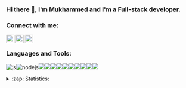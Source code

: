 ### Hi there 👋, I'm Mukhammed and I'm a Full-stack developer.

### Connect with me:

[<img align="left" alt="Mutaliev06 | Telegram" width="22px" src="https://cdn.jsdelivr.net/npm/simple-icons@v3/icons/telegram.svg" />][telegram]
[<img align="left" alt="Mutaliev06 | Instagram" width="22px" src="https://cdn.jsdelivr.net/npm/simple-icons@v3/icons/instagram.svg" />][instagram]
[<img align="left" alt="Mutaliev06 | VK" width="22px" src="https://cdn.jsdelivr.net/npm/simple-icons@v3/icons/vk.svg" />][vk]

<br />


### Languages and Tools:
<img src="https://img.shields.io/badge/-JavaScript-090909?style=for-the-badge&logo=javascript&logoColor=yellow" alt="js"/><img src="https://img.shields.io/badge/-Node.js-090909?style=for-the-badge&logo=node.js&logoColor=gree" alt="nodejs"/><img src="https://img.shields.io/badge/-React-090909?style=for-the-badge&logo=react&logoColor=00FFFF"/><img src="https://img.shields.io/badge/-Redux-090909?style=for-the-badge&logo=redux&logoColor=8A2BE2"/><img src="https://img.shields.io/badge/-ReactRouter-090909?style=for-the-badge&logo=ReactRouter&logoColor=read"/><img src="https://img.shields.io/badge/-express-090909?style=for-the-badge&logo=express&logoColor=green"/><img src="https://img.shields.io/badge/-MySql-090909?style=for-the-badge&logo=mySql&logoColor=00ffff"/><img src="https://img.shields.io/badge/-MongoDB-090909?style=for-the-badge&logo=mongodb&logoColor=gree"/><img src="https://img.shields.io/badge/-MaterialUI-090909?style=for-the-badge&logo=materialUI&logoColor=47C5FB"/><img src="https://img.shields.io/badge/-bootstrap-090909?style=for-the-badge&logo=bootstrap&logoColor=aqua"/><img src="https://img.shields.io/badge/-GIT-090909?style=for-the-badge&logo=git&logoColor=write"/><img src="https://img.shields.io/badge/-heroku-090909?style=for-the-badge&logo=heroku&logoColor=write"/>


<details>
  <summary>:zap: Statistics:</summary>
   <img align="left" alt="codeSTACKr's GitHub Stats" src="https://https://github-readme-stats.vercel.app/api/top-langs/?username=mutaliev06&layout=compact"/>
    <br />
    <img align="left" alt="codeSTACKr's GitHub Stats" src="https://github-readme-stats.vercel.app/api?username=mutaliev06&show_icons=true&theme=dark"/>
</details>


[instagram]: https://www.instagram.com/mutaliev_ing/
[vk]: https://vk.com/mutaliev_ing/
[telegram]: https://t.me/mutaliev_ing/
